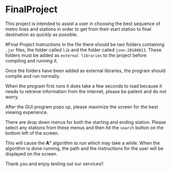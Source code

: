 # FinalProject
This project is intended to assist a user in choosing the best sequence of metro lines and stations in order to get from their start station to final destination as quickly as possible.

#Final Project Instructions
In the file there should be two folders containing `.jar` files, the folder called `lib` and the folder called `json-20180813`. These folders must be added as `external libraries` to the project before compiling and running it. 

Once the folders have been added as external libraries, the program should compile and run normally.

When the program first runs it does take a few seconds to load because it needs to retrieve information from the internet, please be patient and do not worry.

After the GUI program pops up, please maximize the screen for the best viewing experience. 

There are drop down menus for both the starting and ending station. Please select any stations from these menus and then hit the `search` button on the bottom left of the screen.

This will cause the **A*** algorithm to run which may take a while. When the algorithm is done running, the path and the instructions for the user will be displayed on the screen.

Thank you and enjoy testing out our services!!
